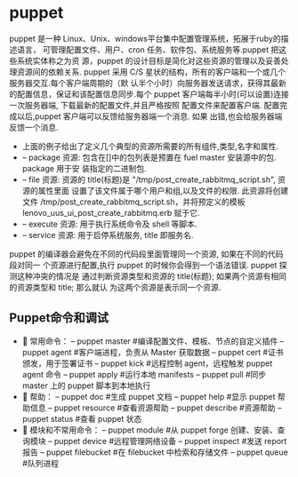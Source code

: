 # puppet

puppet 是一种 Linux、Unix、windows平台集中配置管理系统，拓展于ruby的描述语言，
可管理配置文件、用户、cron 任务、软件包、系统服务等.puppet 把这些系统实体称之为资
源，puppet 的设计目标是简化对这些资源的管理以及妥善处理资源间的依赖关系.
puppet 采用 C/S 星状的结构，所有的客户端和一个或几个服务器交互.每个客户端周期的（默
认半个小时）向服务器发送请求，获得其最新的配置信息，保证和该配置信息同步.每个
puppet 客户端每半小时(可以设置)连接一次服务器端, 下载最新的配置文件,并且严格按照
配置文件来配置客户端. 配置完成以后,puppet 客户端可以反馈给服务器端一个消息. 如果
出错,也会给服务器端反馈一个消息.

* 上面的例子给出了定义几个典型的资源所需要的所有组件,类型,名字和属性.
* – package 资源: 包含在[]中的包列表是预置在 fuel master 安装源中的包. package 用于安
装指定的二进制包.
* – file 资源: 资源的 title(标题)是 "/tmp/post_create_rabbitmq_script.sh", 资源的属性里面
设置了该文件属于哪个用户和组,以及文件的权限. 此资源将创建文件
/tmp/post_create_rabbitmq_script.sh，并将预定义的模板
lenovo_uus_ui_post_create_rabbitmq.erb 赋于它.
* – execute 资源: 用于执行系统命令及 shell 等脚本.
* – service 资源: 用于启停系统服务, title 即服务名.

puppet 的编译器会避免在不同的代码段里面管理同一个资源, 如果在不同的代码段对同一
个资源进行配置,执行 puppet 的时候你会得到一个语法错误. puppet 探测这种冲突的情况是
通过判断资源类型和资源的 title(标题); 如果两个资源有相同的资源类型和 title; 那么就认
为这两个资源是表示同一个资源.

## Puppet命令和调试

*  常用命令：
– puppet master #编译配置文件、模板、节点的自定义插件
– puppet agent #客户端进程，负责从 Master 获取数据
– puppet cert #证书颁发，用于签署证书
– puppet kick #远程控制 agent，远程触发 puppet agent 命令
– puppet apply #运行本地 manifests
– puppet pull #同步 master 上的 puppet 脚本到本地执行
*  帮助：
– puppet doc #生成 puppet 文档
– puppet help #显示 puppet 帮助信息
– puppet resource #查看资源帮助
– puppet describe #资源帮助
– puppet status #查看 puppet 状态
*  模块和不常用命令：
– puppet module #从 puppet forge 创建、安装、查询模块
– puppet device #远程管理网络设备
– puppet inspect #发送 report 报告
– puppet filebucket #在 filebucket 中检索和存储文件
– puppet queue #队列进程
